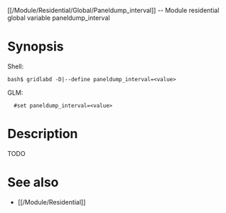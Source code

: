 [[/Module/Residential/Global/Paneldump_interval]] -- Module residential global variable paneldump_interval

# Synopsis
Shell:
~~~
bash$ gridlabd -D|--define paneldump_interval=<value>
~~~
GLM:
~~~
  #set paneldump_interval=<value>
~~~

# Description

TODO

# See also
* [[/Module/Residential]]
